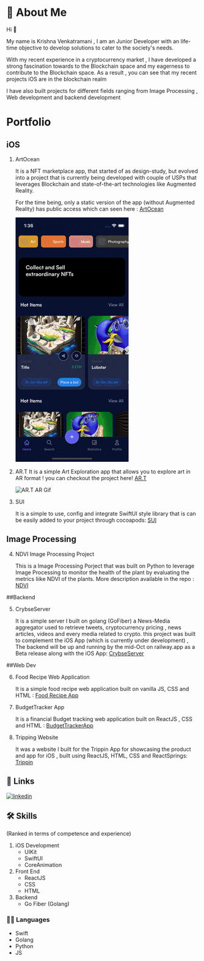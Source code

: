 
# 🚀 About Me

Hi 👋

My name is Krishna Venkatramani , I am an Junior Developer with an life-time objective to develop solutions to cater to the society's needs.

With my recent experience in a cryptocurrency market , I have developed a strong fascination towards to the Blockchain space and my eagerness to contribute to the Blockchain space.
As a result , you can see that my recent projects iOS are in the blockchain realm

I have also built projects for different fields ranging from Image Processing , Web development and backend development

# Portfolio

## iOS

1. ArtOcean

    It is a NFT marketplace app, that started of as design-study, but evolved into a project that is currently being developed with couple of USPs that leverages Blockchain and state-of-the-art technologies like Augmented Reality.
   
    For the time being, only a static version of the app (without Augmented Reality) has public access which can seen here : [ArtOcean](https://github.com/krish11031998-pythonwhisperer/ArtOcean)

    ![ArtOcean Home Gif](https://github.com/krish11031998-pythonwhisperer/ArtOcean/blob/master/screenshots/HomePage.gif?raw=true)

2. AR.T 
    It is a simple Art Exploration app that allows you to explore art in AR format ! you can checkout the project here!
    [AR.T](https://github.com/krish11031998-pythonwhisperer/AR.T)
    
    
    ![AR.T AR Gif](https://github.com/krish11031998-pythonwhisperer/AR.T/blob/master/Screenshots/detailARView.gif)

3. SUI

    It is a simple to use, config and integrate SwiftUI style library that is can be easily added to your project through cocoapods: [SUI](https://github.com/krish11031998-pythonwhisperer/SUI)

## Image Processing

4. NDVI Image Processing Project

    This is a Image Processing Porject that was built on Python to leverage Image Processing to monitor the health of the plant by evaluating the metrics liike NDVI of the plants. More description available in the repo : [NDVI](https://github.com/krish11031998-pythonwhisperer/NDVI_GNDVI_ImageProcessing)

##Backend

5. CrybseServer

    It is a simple server I built on golang (GoFiber) a News-Media aggregator used to retrieve tweets, cryptocurrency pricing , news articles, videos and every media related to crypto. this project was built to complement the iOS App (which is currently under development) , The backend will be up and running by the mid-Oct on railway.app as a Beta release along with the iOS App: [CrybseServer](https://github.com/krish11031998-pythonwhisperer/CrybseServer)

##Web Dev

6. Food Recipe Web Application 

    It is a simple food recipe web application built on vanilla JS, CSS and HTML : [Food Recipe App](https://github.com/krish11031998-pythonwhisperer/Recipe_app)

7. BudgetTracker App

    It is a financial Budget tracking web application built on ReactJS , CSS and HTML : [BudgetTrackerApp](https://github.com/krish11031998-pythonwhisperer/Recipe_app)

8. Tripping Website

    It was a website I built for the Trippin App for showcasing the product and app for iOS , built using ReactJS, HTML, CSS and ReactSprings: [Trippin](https://github.com/krish11031998-pythonwhisperer/TrippinWebsite)
    

    

## 🔗 Links
[![linkedin](https://img.shields.io/badge/linkedin-0A66C2?style=for-the-badge&logo=linkedin&logoColor=white)](https://www.linkedin.com/in/krishna-venkatramani-969572121/)




## 🛠 Skills
(Ranked in terms of competence and experience)
1. iOS Development
    * UIKit
    * SwiftUI
    * CoreAnimation
2. Front End
    * ReactJS
    * CSS
    * HTML
3. Backend 
    * Go Fiber (Golang)

### 👨‍💻 Languages
* Swift
* Golang
* Python
* JS
